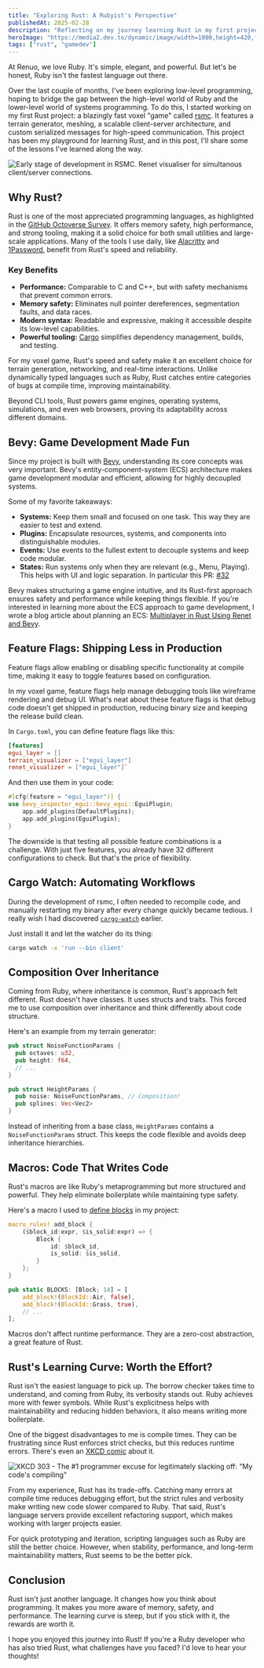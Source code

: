 ```yaml
---
title: "Exploring Rust: A Rubyist's Perspective"
publishedAt: 2025-02-28
description: "Reflecting on my journey learning Rust in my first project."
heroImage: "https://media2.dev.to/dynamic/image/width=1000,height=420,fit=cover,gravity=auto,format=auto/https%3A%2F%2Fdev-to-uploads.s3.amazonaws.com%2Fuploads%2Farticles%2F1nsvwti7jyize5ltjx5j.jpg"
tags: ["rust", "gamedev"]
---
```


At Renuo, we love Ruby. It's simple, elegant, and powerful. But let's be honest, Ruby isn't the fastest language out there.

Over the last couple of months, I've been exploring low-level programming, hoping to bridge the gap between the high-level world of Ruby and the lower-level world of systems programming. To do this, I started working on my first Rust project: a blazingly fast voxel "game" called [rsmc](https://github.com/CuddlyBunion341/rsmc). It features a terrain generator, meshing, a scalable client-server architecture, and custom serialized messages for high-speed communication. This project has been my playground for learning Rust, and in this post, I'll share some of the lessons I've learned along the way.

![Early stage of development in RSMC. Renet visualiser for simultanous client/server connections.](https://dev-to-uploads.s3.amazonaws.com/uploads/articles/nx2cywgbq0i2jatmqt6o.png)


## Why Rust?

Rust is one of the most appreciated programming languages, as highlighted in the [GitHub Octoverse Survey](https://octoverse.github.com/). It offers memory safety, high performance, and strong tooling, making it a solid choice for both small utilities and large-scale applications. Many of the tools I use daily, like [Alacritty](https://github.com/alacritty/alacritty) and [1Password](https://1password.com/), benefit from Rust's speed and reliability.

### Key Benefits

*   **Performance:** Comparable to C and C++, but with safety mechanisms that prevent common errors.
*   **Memory safety:** Eliminates null pointer dereferences, segmentation faults, and data races.
*   **Modern syntax:** Readable and expressive, making it accessible despite its low-level capabilities.
*   **Powerful tooling:** [Cargo](https://doc.rust-lang.org/cargo/) simplifies dependency management, builds, and testing.

For my voxel game, Rust's speed and safety make it an excellent choice for terrain generation, networking, and real-time interactions. Unlike dynamically typed languages such as Ruby, Rust catches entire categories of bugs at compile time, improving maintainability.

Beyond CLI tools, Rust powers game engines, operating systems, simulations, and even web browsers, proving its adaptability across different domains.

## Bevy: Game Development Made Fun

Since my project is built with [Bevy](https://bevyengine.org/), understanding its core concepts was very important. Bevy's entity-component-system (ECS) architecture makes game development modular and efficient, allowing for highly decoupled systems.

Some of my favorite takeaways:

*   **Systems:** Keep them small and focused on one task. This way they are easier to test and extend.
*   **Plugins:** Encapsulate resources, systems, and components into distinguishable modules.
*   **Events:** Use events to the fullest extent to decouple systems and keep code modular.
*   **States:** Run systems only when they are relevant (e.g., Menu, Playing). This helps with UI and logic separation. In particular this PR: [#32](https://github.com/CuddlyBunion341/rsmc/pull/32)
    

Bevy makes structuring a game engine intuitive, and its Rust-first approach ensures safety and performance while keeping things flexible. If you're interested in learning more about the ECS approach to game development, I wrote a blog article about planning an ECS: [Multiplayer in Rust Using Renet and Bevy](https://dev.to/renuo/multiplayer-in-rust-using-renet-and-bevy-17p6).

## Feature Flags: Shipping Less in Production

Feature flags allow enabling or disabling specific functionality at compile time, making it easy to toggle features based on configuration.

In my voxel game, feature flags help manage debugging tools like wireframe rendering and debug UI. What's neat about these feature flags is that debug code doesn't get shipped in production, reducing binary size and keeping the release build clean.

In `Cargo.toml`, you can define feature flags like this:

```toml
[features] 
egui_layer = []
terrain_visualizer = ["egui_layer"]
renet_visualizer = ["egui_layer"]`
```
  

And then use them in your code:

```rust
#[cfg(feature = "egui_layer")] {   
use bevy_inspector_egui::bevy_egui::EguiPlugin;
	app.add_plugins(DefaultPlugins);
	app.add_plugins(EguiPlugin);
}
```

The downside is that testing all possible feature combinations is a challenge. With just five features, you already have 32 different configurations to check. But that's the price of flexibility.

## Cargo Watch: Automating Workflows

During the development of rsmc, I often needed to recompile code, and manually restarting my binary after every change quickly became tedious. I really wish I had discovered [`cargo-watch`](https://docs.rs/crate/cargo-watch/latest) earlier.

Just install it and let the watcher do its thing:

```bash
cargo watch -x 'run --bin client'
```

## Composition Over Inheritance

Coming from Ruby, where inheritance is common, Rust's approach felt different. Rust doesn't have classes. It uses structs and traits. This forced me to use composition over inheritance and think differently about code structure.

Here's an example from my terrain generator:

```rust
pub struct NoiseFunctionParams {
  pub octaves: u32,
  pub height: f64,
  // ... 
}  

pub struct HeightParams {     
  pub noise: NoiseFunctionParams, // Composition!
  pub splines: Vec<Vec2>
}
```

Instead of inheriting from a base class, `HeightParams` contains a `NoiseFunctionParams` struct. This keeps the code flexible and avoids deep inheritance hierarchies.

## Macros: Code That Writes Code

Rust's macros are like Ruby's metaprogramming but more structured and powerful. They help eliminate boilerplate while maintaining type safety.

Here's a macro I used to [define blocks](https://github.com/CuddlyBunion341/rsmc/blob/main/src/client/terrain/util/blocks.rs) in my project:

```rust
macro_rules! add_block {
    ($block_id:expr, $is_solid:expr) => {
        Block {
            id: $block_id,
            is_solid: $is_solid,
        }
    };
}

pub static BLOCKS: [Block; 14] = [
    add_block!(BlockId::Air, false),
    add_block!(BlockId::Grass, true),
    // ...
];
```

Macros don't affect runtime performance. They are a zero-cost abstraction, a great feature of Rust.

## Rust's Learning Curve: Worth the Effort?

Rust isn't the easiest language to pick up. The borrow checker takes time to understand, and coming from Ruby, its verbosity stands out. Ruby achieves more with fewer symbols. While Rust's explicitness helps with maintainability and reducing hidden behaviors, it also means writing more boilerplate.

One of the biggest disadvantages to me is compile times. They can be frustrating since Rust enforces strict checks, but this reduces runtime errors. There's even an [XKCD comic](https://xkcd.com/303/) about it.

  ![XKCD 303 - The #1 programmer excuse for legitimately slacking off: "My code's compiling"](https://imgs.xkcd.com/comics/compiling.png)



From my experience, Rust has its trade-offs. Catching many errors at compile time reduces debugging effort, but the strict rules and verbosity make writing new code slower compared to Ruby. That said, Rust's language servers provide excellent refactoring support, which makes working with larger projects easier.

For quick prototyping and iteration, scripting languages such as Ruby are still the better choice. However, when stability, performance, and long-term maintainability matters, Rust seems to be the better pick.

## Conclusion

Rust isn't just another language. It changes how you think about programming. It makes you more aware of memory, safety, and performance. The learning curve is steep, but if you stick with it, the rewards are worth it.

I hope you enjoyed this journey into Rust! If you're a Ruby developer who has also tried Rust, what challenges have you faced? I'd love to hear your thoughts!
